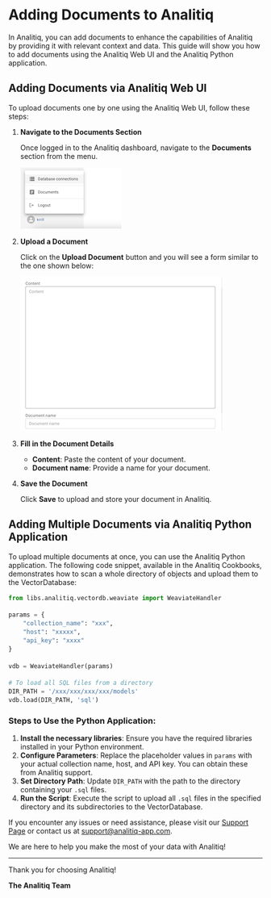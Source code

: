 
# Adding Documents to Analitiq

In Analitiq, you can add documents to enhance the capabilities of Analitiq by providing it with relevant context and data. This guide will show you how to add documents using the Analitiq Web UI and the Analitiq Python application.

## Adding Documents via Analitiq Web UI

To upload documents one by one using the Analitiq Web UI, follow these steps:

1. **Navigate to the Documents Section**

   Once logged in to the Analitiq dashboard, navigate to the **Documents** section from the menu.

   ![db_connections.png](..%2F..%2Fassets%2Fimages%2Fcloud%2Fdb_connections.png)

2. **Upload a Document**

   Click on the **Upload Document** button and you will see a form similar to the one shown below:

   ![document_add_form.png](..%2F..%2Fassets%2Fimages%2Fcloud%2Fdocument_add_form.png)

3. **Fill in the Document Details**

   - **Content**: Paste the content of your document.
   - **Document name**: Provide a name for your document.

4. **Save the Document**

   Click **Save** to upload and store your document in Analitiq.

## Adding Multiple Documents via Analitiq Python Application

To upload multiple documents at once, you can use the Analitiq Python application. The following code snippet, available in the Analitiq Cookbooks, demonstrates how to scan a whole directory of objects and upload them to the VectorDatabase:

```python
from libs.analitiq.vectordb.weaviate import WeaviateHandler

params = {
    "collection_name": "xxx",
    "host": "xxxxx",
    "api_key": "xxxx"
}

vdb = WeaviateHandler(params)

# To load all SQL files from a directory
DIR_PATH = '/xxx/xxx/xxx/xxx/models'
vdb.load(DIR_PATH, 'sql')
```

### Steps to Use the Python Application:

1. **Install the necessary libraries**: Ensure you have the required libraries installed in your Python environment.
2. **Configure Parameters**: Replace the placeholder values in `params` with your actual collection name, host, and API key. You can obtain these from Analitiq support.
3. **Set Directory Path**: Update `DIR_PATH` with the path to the directory containing your `.sql` files.
4. **Run the Script**: Execute the script to upload all `.sql` files in the specified directory and its subdirectories to the VectorDatabase.

If you encounter any issues or need assistance, please visit our [Support Page](https://analitiq-app.com/support) or contact us at support@analitiq-app.com.

We are here to help you make the most of your data with Analitiq!

---

Thank you for choosing Analitiq!

**The Analitiq Team**
